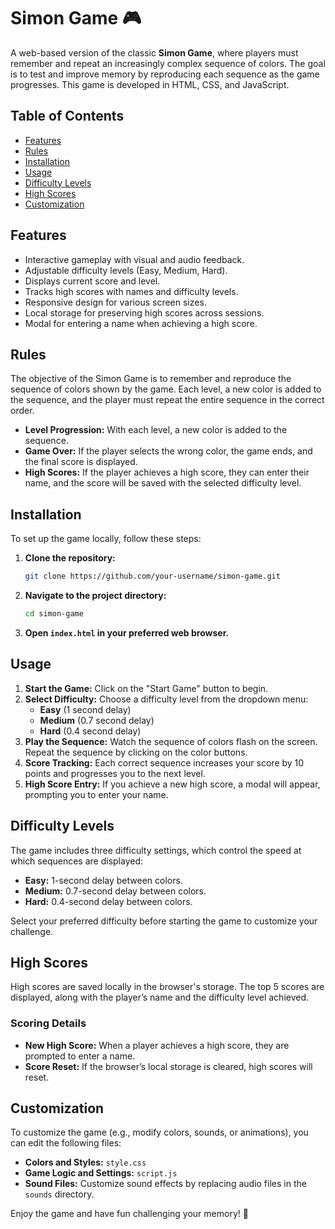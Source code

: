 # Simon Game 🎮

A web-based version of the classic **Simon Game**, where players must remember and repeat an increasingly complex sequence of colors. The goal is to test and improve memory by reproducing each sequence as the game progresses. This game is developed in HTML, CSS, and JavaScript.

## Table of Contents

- [Features](#features)
- [Rules](#rules)
- [Installation](#installation)
- [Usage](#usage)
- [Difficulty Levels](#difficulty-levels)
- [High Scores](#high-scores)
- [Customization](#customization)

## Features

- Interactive gameplay with visual and audio feedback.
- Adjustable difficulty levels (Easy, Medium, Hard).
- Displays current score and level.
- Tracks high scores with names and difficulty levels.
- Responsive design for various screen sizes.
- Local storage for preserving high scores across sessions.
- Modal for entering a name when achieving a high score.

## Rules

The objective of the Simon Game is to remember and reproduce the sequence of colors shown by the game. Each level, a new color is added to the sequence, and the player must repeat the entire sequence in the correct order.

- **Level Progression:** With each level, a new color is added to the sequence.
- **Game Over:** If the player selects the wrong color, the game ends, and the final score is displayed.
- **High Scores:** If the player achieves a high score, they can enter their name, and the score will be saved with the selected difficulty level.

## Installation

To set up the game locally, follow these steps:

1. **Clone the repository:**

    ```bash
    git clone https://github.com/your-username/simon-game.git
    ```

2. **Navigate to the project directory:**

    ```bash
    cd simon-game
    ```

3. **Open `index.html` in your preferred web browser.**

## Usage

1. **Start the Game:** Click on the "Start Game" button to begin.
2. **Select Difficulty:** Choose a difficulty level from the dropdown menu:
   - **Easy** (1 second delay)
   - **Medium** (0.7 second delay)
   - **Hard** (0.4 second delay)
3. **Play the Sequence:** Watch the sequence of colors flash on the screen. Repeat the sequence by clicking on the color buttons.
4. **Score Tracking:** Each correct sequence increases your score by 10 points and progresses you to the next level.
5. **High Score Entry:** If you achieve a new high score, a modal will appear, prompting you to enter your name.

## Difficulty Levels

The game includes three difficulty settings, which control the speed at which sequences are displayed:

- **Easy:** 1-second delay between colors.
- **Medium:** 0.7-second delay between colors.
- **Hard:** 0.4-second delay between colors.

Select your preferred difficulty before starting the game to customize your challenge.

## High Scores

High scores are saved locally in the browser's storage. The top 5 scores are displayed, along with the player’s name and the difficulty level achieved. 

### Scoring Details

- **New High Score:** When a player achieves a high score, they are prompted to enter a name.
- **Score Reset:** If the browser’s local storage is cleared, high scores will reset.

## Customization

To customize the game (e.g., modify colors, sounds, or animations), you can edit the following files:

- **Colors and Styles:** `style.css`
- **Game Logic and Settings:** `script.js`
- **Sound Files:** Customize sound effects by replacing audio files in the `sounds` directory.

Enjoy the game and have fun challenging your memory! 🎉
